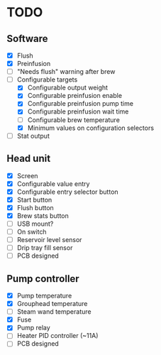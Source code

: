 # TODO

## Software
- [x] Flush
- [x] Preinfusion
- [ ] "Needs flush" warning after brew
- [ ] Configurable targets
  - [x] Configurable output weight
  - [x] Configurable preinfusion enable
  - [x] Configurable preinfusion pump time
  - [x] Configurable preinfusion wait time
  - [ ] Configurable brew temperature
  - [x] Minimum values on configuration selectors
- [ ] Stat output

## Head unit
- [x] Screen
- [x] Configurable value entry
- [x] Configurable entry selector button
- [x] Start button
- [x] Flush button
- [x] Brew stats button
- [ ] USB mount?
- [ ] On switch
- [ ] Reservoir level sensor
- [ ] Drip tray fill sensor
- [ ] PCB designed

## Pump controller
- [x] Pump temperature
- [x] Grouphead temperature
- [ ] Steam wand temperature
- [x] Fuse
- [x] Pump relay
- [ ] Heater PID controller (~11A)
- [ ] PCB designed
